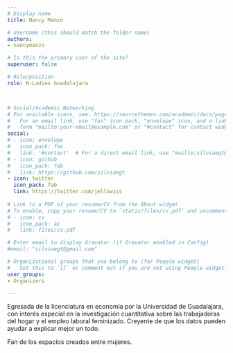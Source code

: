 ```yaml
---
# Display name
title: Nancy Manzo

# Username (this should match the folder name)
authors:
- nancymanzo

# Is this the primary user of the site?
superuser: false

# Role/position
role: R-Ladies Guadalajara



# Social/Academic Networking
# For available icons, see: https://sourcethemes.com/academic/docs/page-builder/#icons
#   For an email link, use "fas" icon pack, "envelope" icon, and a link in the
#   form "mailto:your-email@example.com" or "#contact" for contact widget.
social:
# - icon: envelope
#   icon_pack: fas
#   link: '#contact'  # For a direct email link, use "mailto:silviaegt@gmail.com".
# - icon: github
#   icon_pack: fab
#   link: https://github.com/silviaegt
- icon: twitter
  icon_pack: fab
  link: https://twitter.com/jellowiss
  
# Link to a PDF of your resume/CV from the About widget.
# To enable, copy your resume/CV to `static/files/cv.pdf` and uncomment the lines below.
# - icon: cv
#   icon_pack: ai
#   link: files/cv.pdf

# Enter email to display Gravatar (if Gravatar enabled in Config)
#email: "silviaegt@gmail.com"

# Organizational groups that you belong to (for People widget)
#   Set this to `[]` or comment out if you are not using People widget.
user_groups:
- Organizers

---
```


Egresada de la licenciatura en economía por la Universidad de Guadalajara, con interés especial en la investigación cuantitativa sobre las trabajadoras del hogar y el empleo laboral feminizado. Creyente de que los datos pueden ayudar a explicar mejor un todo. 

Fan de los espacios creados entre mujeres.
